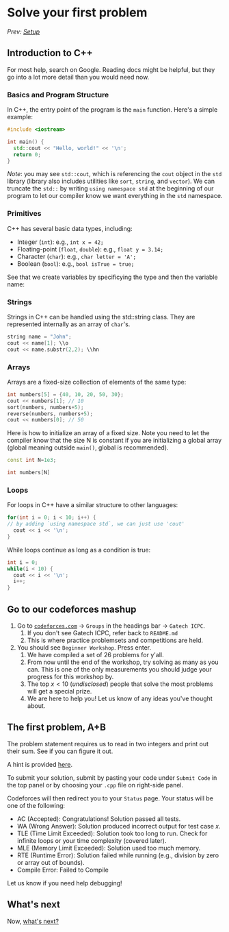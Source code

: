 # Solve your first problem

*Prev: [Setup](./1_setup.md)*

## Introduction to C++

For most help, search on Google. Reading docs might be helpful, but they go into a lot more detail than you would need now.

### Basics and Program Structure

In C++, the entry point of the program is the `main` function. Here's a simple example:

```cpp
#include <iostream>

int main() {
  std::cout << "Hello, world!" << '\n';
  return 0;
}
```

*Note*: you may see `std::cout`, which is referencing the `cout` object in the `std` library (library also includes utilities like `sort`, `string`, and `vector`). We can truncate the `std::` by writing `using namespace std` at the beginning of our program to let our compiler know we want everything in the `std` namespace.

### Primitives

C++ has several basic data types, including:

- Integer (`int`): e.g., `int x = 42;`
- Floating-point (`float`, `double`): e.g., `float y = 3.14;`
- Character (`char`): e.g., `char letter = 'A';`
- Boolean (`bool`): e.g., `bool isTrue = true;`

See that we create variables by specificying the type and then the variable name:

### Strings

Strings in C++ can be handled using the std::string class. They are represented internally as an array of `char`'s.

```cpp
string name = "John";
cout << name[1]; \\o
cout << name.substr(2,2); \\hn
```

### Arrays

Arrays are a fixed-size collection of elements of the same type:

```cpp
int numbers[5] = {40, 10, 20, 50, 30};
cout << numbers[1]; // 10
sort(numbers, numbers+5);
reverse(numbers, numbers+5);
cout << numbers[0]; // 50
```

Here is how to initialize an array of a fixed size. Note you need to let the compiler know that the size N is constant if you are initializing a global array (global meaning outside `main()`, global is recommended).

```cpp
const int N=1e3;

int numbers[N]
```

### Loops

For loops in C++ have a similar structure to other languages:

```cpp
for(int i = 0; i < 10; i++) {
// by adding `using namespace std`, we can just use 'cout'
  cout << i << '\n';
}
```

While loops continue as long as a condition is true:

```cpp
int i = 0;
while(i < 10) {
  cout << i << '\n';
  i++;
}
```

## Go to our codeforces mashup

1. Go to [`codeforces.com`](https://codeforces.com) -> `Groups` in the headings bar -> `Gatech ICPC`.
   1. If you don't see Gatech ICPC, refer back to `README.md`
   2. This is where practice problemsets and competitions are held.
2. You should see `Beginner Workshop`. Press enter.
   1. We have compiled a set of 26 problems for y'all.
   2. From now until the end of the workshop, try solving as many as you can. This is one of the only measurements you should judge your progress for this workshop by.
   3. The top $x<10$ (*undisclosed*) people that solve the most problems will get a special prize.
   4. We are here to help you! Let us know of any ideas you've thought about.

## The first problem, A+B

The problem statement requires us to read in two integers and print out their sum. See if you can figure it out.

A hint is provided [here](./hints/A.md).

To submit your solution, submit by pasting your code under `Submit Code` in the top panel or by choosing your `.cpp` file on right-side panel.

Codeforces will then redirect you to your `Status` page. Your status will be one of the following:

- AC (Accepted): Congratulations! Solution passed all tests.
- WA (Wrong Answer): Solution produced incorrect output for test case $x$.
- TLE (Time Limit Exceeded): Solution took too long to run. Check for infinite loops or your time complexity (covered later).
- MLE (Memory Limit Exceeded): Solution used too much memory.
- RTE (Runtime Error): Solution failed while running (e.g., division by zero or array out of bounds).
- Compile Error: Failed to Compile

Let us know if you need help debugging!

## What's next

Now, [what's next?](./3_practice_practice_practice.md)
